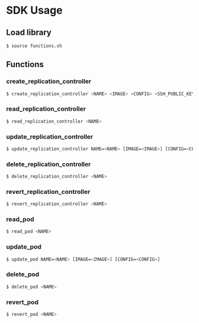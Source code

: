 # SDK Usage

## Load library

```sh
$ source functions.sh
```

## Functions

### create_replication_controller

```sh
$ create_replication_controller <NAME> <IMAGE> <CONFIG> <SSH_PUBLIC_KEY>
```

### read_replication_controller

```sh
$ read_replication_controller <NAME>
```

### update_replication_controller

```sh
$ update_replication_controller NAME=<NAME> [IMAGE=<IMAGE>] [CONFIG=<CONFIG>] [REPLICAS=<REPLICAS>]
```

### delete_replication_controller

```sh
$ delete_replication_controller <NAME>
```

### revert_replication_controller

```sh
$ revert_replication_controller <NAME>
```

### read_pod

```sh
$ read_pod <NAME>
```

### update_pod

```sh
$ update_pod NAME=<NAME> [IMAGE=<IMAGE>] [CONFIG=<CONFIG>]
```

### delete_pod

```sh
$ delete_pod <NAME>
```

### revert_pod

```sh
$ revert_pod <NAME>
```
